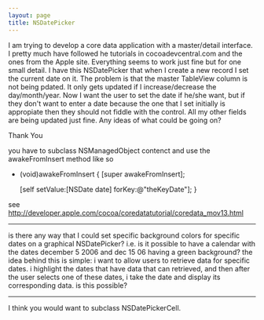 ```yaml
---
layout: page
title: NSDatePicker
---
```




I am trying to develop a core data application with a master/detail interface.  I pretty much have followed he tutorials in cocoadevcentral.com and the ones from the Apple site.  Everything seems to work just fine but for one small detail.  I have this NSDatePicker that when I create a new record I set the current date on it.  The problem is that the master TableView column is not being pdated.  It only gets updated if I increase/decrease the day/month/year.  Now I want the user to set the date if he/she want, but if they don't want to enter a date because the one that I set initially is appropiate then they should not fiddle with the control.  All my other fields are being updated just fine.  Any ideas of what could be going on?

Thank You

you have to subclass NSManagedObject contenct and use the awakeFromInsert method 
like so 
    
- (void)awakeFromInsert
{
        [super awakeFromInsert];

	[self setValue:[NSDate date] forKey:@"theKeyDate"];
}

see http://developer.apple.com/cocoa/coredatatutorial/coredata_mov13.html

----
is there any way that I could set specific background colors for specific dates on a graphical NSDatePicker? i.e. is it possible to have a calendar with the dates december 5 2006 and dec 15 06 having a green background?
the idea behind this is simple: i want to allow users to retrieve data for specific dates. i highlight the dates that have data that can retrieved, and then after the user selects one of these dates, i take the date and display its corresponding data. is this possible?

----

I think you would want to subclass NSDatePickerCell.

